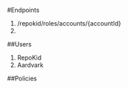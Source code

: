 
#Endpoints

1. /repokid/roles/accounts/{accountId}
2. 

##Users
1. RepoKid
2. Aardvark

##Policies
